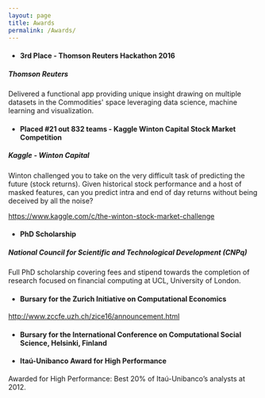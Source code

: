 ```yaml
---
layout: page
title: Awards
permalink: /Awards/
---
```

- <h4> 3rd Place - Thomson Reuters Hackathon 2016 </h4>
<h5> Thomson Reuters  </h5>
Delivered a functional app providing unique insight drawing on multiple datasets in the Commodities' space leveraging data science, machine learning and visualization.

- <h4> Placed #21 out 832 teams - Kaggle Winton Capital Stock Market Competition </h4>
<h5> Kaggle - Winton Capital </h5>

Winton challenged you to take on the very difficult task of predicting the future (stock returns). Given historical stock performance and a host of masked features, can you predict intra and end of day returns without being deceived by all the noise? 

https://www.kaggle.com/c/the-winton-stock-market-challenge

- <h4> PhD Scholarship </h4> 
<h5> National Council for Scientific and Technological Development (CNPq) </h5>

Full PhD scholarship covering fees and stipend towards the completion of research focused on financial computing at UCL, University of London.

- <h4> Bursary for the Zurich Initiative on Computational Economics </h4> 

http://www.zccfe.uzh.ch/zice16/announcement.html

- <h4> Bursary for the International Conference on Computational Social Science, Helsinki, Finland </h4>

- <h4> Itaú-Unibanco Award for High Performance </h4>

 Awarded for High Performance: Best 20% of Itaú-Unibanco’s analysts at 2012.
